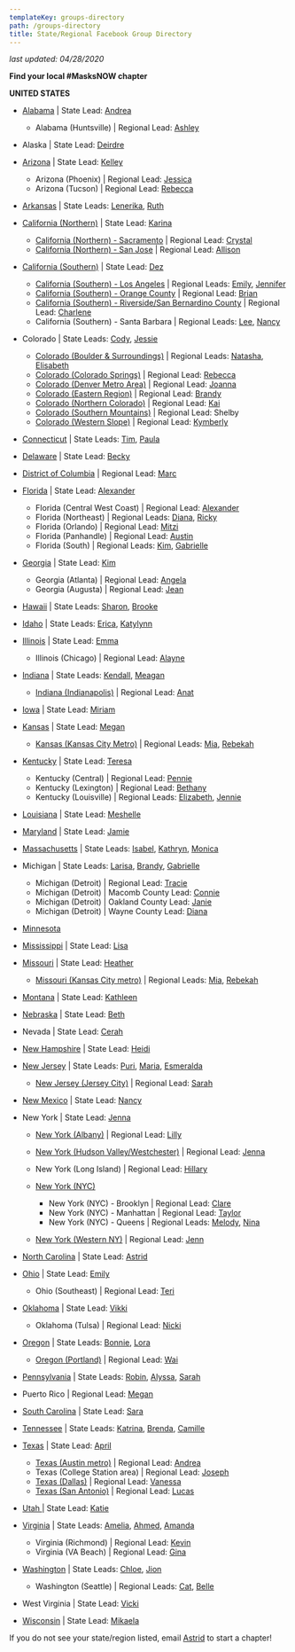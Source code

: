 ```yaml
---
templateKey: groups-directory
path: /groups-directory
title: State/Regional Facebook Group Directory
---
```

*last updated: 04/28/2020*

**Find your local #MasksNOW chapter**

**UNITED STATES**

* [Alabama](https://www.facebook.com/groups/1264062603796986/) | State Lead: [Andrea](mailto:Andrea@masksnow.org)

  * Alabama (Huntsville) | Regional Lead: [Ashley](mailto:ashley.e.mcclellan@gmail.com)
* Alaska | State Lead: [Deirdre](mailto:covaldeirdre@gmail.com)
* [Arizona](https://www.facebook.com/groups/812064599302071/) | State Lead: [Kelley](mailto:kyaews@yahoo.com)

  * Arizona (Phoenix) | Regional Lead: [Jessica](mailto:spooniesewing@gmail.com)
  * Arizona (Tucson) | Regional Lead: [Rebecca](mailto:TucsonRebecca@masksnow.org)
* [Arkansas](https://www.facebook.com/groups/271568103838759/) | State Leads: [Lenerika](mailto:lenerika@masksnow.org), [Ruth](mailto:aunt.ruth@yahoo.com)
* [California (Northern)](https://www.facebook.com/groups/M3California/) | State Lead: [Karina](mailto:karina@masksnow.org)

  * [California (Northern) - Sacramento](https://www.facebook.com/groups/1506768662816030/?hc_location=group) | Regional Lead: [Crystal](mailto:CrystalCA@masksnow.org)
  * [California (Northern) - San Jose](https://www.facebook.com/groups/M3California/) | Regional Lead: [Allison](mailto:Allison@masksnow.org)
* [California (Southern)](https://facebook.com/groups/MasksNOWSoCal) | State Lead: [Dez](mailto:Deztroamphetamine@masksnow.org)

  * [California (Southern) - Los Angeles](https://www.facebook.com/groups/MasksNOWLACA) | Regional Leads: [Emily](mailto:Emily@emiicreations.com), [Jennifer](mailto:JaMinzey@gmail.com)
  * [California (Southern) - Orange County](https://www.facebook.com/groups/MasksNOWOC) | Regional Lead: [Brian](mailto:nguyenbrian202@gmail.com)
  * [California (Southern) - Riverside/San Bernardino County](https://www.facebook.com/groups/MasksNOWRSSB) | Regional Lead: [Charlene](mailto:CharleneCA@masksnow.org)
  * California (Southern) - Santa Barbara | Regional Leads: [Lee](mailto:leehellerk9@gmail.com), [Nancy](mailto:nancy@masksnow.org)
* Colorado | State Leads: [Cody](mailto:CodyCO@masksnow.org), [Jessie](mailto:jessie.moench@gmail.com)

  * [Colorado (Boulder & Surroundings)](https://www.facebook.com/groups/MasksNowCOBoulder/) | Regional Leads: [Natasha](mailto:natasha.rigg@gmail.com), [Elisabeth](mailto:elisabeth@masksnow.org)
  * [Colorado (Colorado Springs)](https://www.facebook.com/groups/MasksNowCOColoradoSprings/) | Regional Lead: [Rebecca](mailto:rcruz@ppld.org)
  * [Colorado (Denver Metro Area)](https://www.facebook.com/groups/MasksNowCODenver/) | Regional Lead: [Joanna](mailto:candjknott@msn.com)
  * [Colorado (Eastern Region)](https://www.facebook.com/groups/MasksNowCOEastern/) | Regional Lead: [Brandy](mailto:Brandyfries@yahoo.com)
  * [Colorado (Northern Colorado)](https://www.facebook.com/groups/MasksNowCONorthernCO/) | Regional Lead: [Kai](mailto:inkdfrog@gmail.com)
  * [Colorado (Southern Mountains)](https://www.facebook.com/groups/MasksNowCOSouthernMountains/) | Regional Lead: Shelby
  * [Colorado (Western Slope)](https://www.facebook.com/groups/MasksNowCOWesternSlope/) | Regional Lead: [Kymberly](mailto:bskittle81@gmail.com)
* [Connecticut](https://www.facebook.com/groups/202833717668875/announcements/) | State Leads: [Tim](mailto:tim@masksnow.org), [Paula](mailto:pcunns9@gmail.com)
* [Delaware](https://www.facebook.com/groups/528584211387614/) | State Lead: [Becky](mailto:becky.urbanek@gmail.com)
* [District of Columbia](https://www.facebook.com/groups/MasksNOW.DC) | Regional Lead: [Marc](mailto:marcgervaisDC@masksnow.org)
* [Florida](https://www.facebook.com/groups/529216341303278/) | State Lead: [Alexander](mailto:AlexanderFL@masksnow.org)

  * Florida (Central West Coast) | Regional Lead: [Alexander](mailto:alexander.benishek@gmail.com)
  * Florida (Northeast) | Regional Leads: [Diana](mailto:diana@masksnow.org), [Ricky](mailto:ricky@masksnow.org)
  * Florida (Orlando) | Regional Lead: [Mitzi](mailto:MitziFL@masksnow.org)
  * Florida (Panhandle) | Regional Lead: [Austin](mailto:austin.bowley@masksnow.org)
  * Florida (South) | Regional Leads: [Kim](mailto:KimSFL@masksnow.org), [Gabrielle](mailto:connellf.gabrielle@gmail.com)
* [Georgia](https://www.facebook.com/groups/205091274056531/) | State Lead: [Kim](mailto:kmhinzeGA@masksnow.org)

  * Georgia (Atlanta) | Regional Lead: [Angela](mailto:AngelaT@masksnow.org)
  * Georgia (Augusta) | Regional Lead: [Jean](mailto:phjv1990@gmail.com)
* [Hawaii](https://www.facebook.com/Masks-NOW-Hawaii-104565304527634/) | State Leads: [Sharon](mailto:sharon.garcia.doyle@gmail.com), [Brooke](mailto:m3oahu@gmail.com)
* [Idaho](https://www.facebook.com/IdahoSTEMAC/) | State Leads: [Erica](mailto:Erica.Compton@stem.idaho.gov), [Katylynn](mailto:katylynn@masksnow.org)
* [Illinois](https://www.facebook.com/groups/635692137272813/?ref=br_rs) | State Lead: [Emma](mailto:masksnowil@gmail.com)

  * Illinois (Chicago) | Regional Lead: [Alayne](mailto:Alayne@masksnow.org)
 
* [Indiana](https://www.facebook.com/groups/2514385812107639/) | State Leads: [Kendall](mailto:kpritsch@masksnow.org), [Meagan](mailto:meaganrioux@gmail.com)

  * [Indiana (Indianapolis)](https://www.facebook.com/groups/205021414131420/about/) | Regional Lead: [Anat](mailto:anatpbsin@masksnow.org)
* [Iowa](https://www.facebook.com/groups/522131565386198/) | State Lead: [Miriam](mailto:MimHoffmanIA@masksnow.org)
* [Kansas](https://www.facebook.com/groups/521675518530089/) | State Lead: [Megan](mailto:megan.kansas@masksnow.org)

  * [Kansas (Kansas City Metro)](https://www.facebook.com/groups/515249406050591/) | Regional Leads: [Mia](mailto:Miarichardson@masksnow.org), [Rebekah](mailto:rebekahbuckner@yahoo.com)
* [Kentucky](https://www.facebook.com/groups/MasksNOWKentucky/) | State Lead: [Teresa](mailto:tbeck@masksnow.org)

  * Kentucky (Central) | Regional Lead: [Pennie](mailto:pennirtharp@gmail.com)
  * Kentucky (Lexington) | Regional Lead: [Bethany](mailto:bnmarker@gmail.com)
  * Kentucky (Louisville) | Regional Leads: [Elizabeth](mailto:eliz.blandford@gmail.com), [Jennie](mailto:jenniegreene@live.com)
* [Louisiana](https://www.facebook.com/groups/2271963943110602/?ref=share) | State Lead: [Meshelle](mailto:mshlljnsn@yahoo.com)
* [Maryland](https://www.facebook.com/groups/520641302223494/) | State Lead: [Jamie](mailto:masksnowmaryland@gmail.com)
* [Massachusetts](https://www.facebook.com/groups/2620127964977639/) | State Leads: [Isabel](mailto:izzyMA@masksnow.org ), [Kathryn](mailto:kathrynMA@masksnow.org), [Monica](mailto:monica.duan.w@gmail.com)
* Michigan | State Leads: [Larisa](mailto:larisa@masksnow.org), [Brandy](mailto:bshumaker27@yahoo.com), [Gabrielle](mailto:GabrielleB@masksnow.org)

  * Michigan (Detroit) | Regional Lead: [Tracie](mailto:traciemi@masksnow.org)
  * Michigan (Detroit) | Macomb County Lead: [Connie](mailto:bitothisbitothat@gmail.com)
  * Michigan (Detroit) | Oakland County Lead: [Janie](mailto:oaklandcountymaskdonations@gmail.com)
  * Michigan (Detroit) | Wayne County Lead: [Diana](mailto:diana@telamongroup.com)
* [Minnesota](https://www.facebook.com/groups/2586683318244428/) 
* [Mississippi](https://www.facebook.com/groups/554045278817832/) | State Lead: [Lisa](mailto:LisaMS@masksnow.org)
* [Missouri](https://www.facebook.com/groups/693560934789022/about/) | State Lead: [Heather](mailto:hrippetoe@masksnow.org)

  * [Missouri (Kansas City metro)](https://www.facebook.com/groups/515249406050591/) | Regional Leads: [Mia](mailto:Miarichardson@masksnow.org), [Rebekah](mailto:rebekahbuckner@yahoo.com)
* [Montana](https://www.facebook.com/groups/3055128074518037) | State Lead: [Kathleen](mailto:kaa.burke@gmail.com)
* [Nebraska](https://www.facebook.com/groups/238497197292741/) | State Lead: [Beth](mailto:bethbackora@masksnow.org)
* Nevada | State Lead: [Cerah](mailto:cerah.ames@yahoo.com)
* [New Hampshire](https://www.facebook.com/groups/NHMasksNOW/) | State Lead: [Heidi](mailto:heidi.batchelder@verani.com)
* [New Jersey](https://www.facebook.com/groups/555083938540005/about/) | State Leads: [Puri](mailto:puripandya@masksnow.org), [Maria](mailto:Mariaypuerta@gmail.com), [Esmeralda](mailto:esmeraldavazquez@masksnow.org)

  * [New Jersey (Jersey City)](https://www.facebook.com/groups/696030451168714/) | Regional Lead: [Sarah](mailto:sarahgoodman@masksnow.org)
* [New Mexico](https://www.facebook.com/groups/540954669882771/) | State Lead: [Nancy](mailto:NancyNM@masksnow.org)
* New York | State Lead: [Jenna](mailto:jenna.adamek@gmail.com)

  * [New York (Albany)](https://m.facebook.com/groups/226283908614592?group_view_referrer=profile_browser) | Regional Lead: [Lilly](mailto:lillytalmage@gmail.com)
  * [New York (Hudson Valley/Westchester)](https://www.facebook.com/groups/masksnownyhudsonvalleywestchester) | Regional Lead: [Jenna](mailto:jennaadamek@masksnow.org)
  * New York (Long Island) | Regional Lead: [Hillary](mailto:hillary@masksnow.org)
  * [New York (NYC)](https://www.facebook.com/groups/1496625130494194/)

    * New York (NYC) - Brooklyn | Regional Lead: [Clare](mailto:clare@masksnow.org)
    * New York (NYC) - Manhattan | Regional Lead: [Taylor](mailto:TaylorNY@masksnow.org)
    * New York (NYC) - Queens | Regional Leads: [Melody](mailto:song.melody@gmail.com), [Nina](mailto:ninab@masksnow.org)
  * [New York (Western NY)](www.facebook.com/groups/wnymasksnow/) | Regional Lead: [Jenn](mailto:jguia@masksnow.org)
* [North Carolina](https://www.facebook.com/groups/148578513144519/) | State Lead: [Astrid](mailto:astrid@masksnow.org)
* [Ohio](https://www.facebook.com/groups/masksnowohio) | State Lead: [Emily](mailto:Emily@masksnow.org)

  * Ohio (Southeast) | Regional Lead: [Teri](mailto:gidgetgadgetgoats@gmail.com)
* [Oklahoma](https://www.facebook.com/groups/1303618046515044/) | State Lead: [Vikki](mailto:vikki.penix@masksnow.org)

  * Oklahoma (Tulsa) | Regional Lead: [Nicki](mailto:nickiwoodartist@gmail.com)
* [Oregon](https://www.facebook.com/groups/2591309841146113) | State Leads: [Bonnie](mailto:bonnieor@masksnow.org), [Lora](mailto:lora@masksnow.org)

  * [Oregon (Portland)](https://www.facebook.com/groups/148236809855564/?ref=share) | Regional Lead: [Wai](mailto:WaiTam@masksnow.org)
* [Pennsylvania](https://www.facebook.com/groups/masksnowPennsylvania) | State Leads: [Robin](mailto:RobinLuchko@masksnow.org), [Alyssa](mailto:kershawa@gmail.com), [Sarah](mailto:Sarah_PA@masksnow.org)
* Puerto Rico | Regional Lead: [Megan](mailto:chiringachica@yahoo.com)
* [South Carolina](https://www.facebook.com/groups/561045871433689/) | State Lead: [Sara](mailto:masksnowsc@gmail.com)
* [Tennessee](https://www.facebook.com/groups/2616245711987301/) | State Leads: [Katrina](mailto:KatrinaTN@masksnow.org), [Brenda](mailto:brenda@masksnow.org), [Camille](mailto:camille@masksnow.org)
* [Texas](https://www.facebook.com/groups/MasksNowTexas/) | State Lead: [April](mailto:april_pierce@outlook.com)

  * [Texas (Austin metro)](https://www.facebook.com/groups/mllionmaskmaydayTX/) | Regional Lead: [Andrea](mailto:AndreaATX@masksnow.org)
  * Texas (College Station area) | Regional Lead: [Joseph](mailto:josephwebster.exe@gmail.com)
  * [Texas (Dallas)](https://www.facebook.com/groups/MasksNowDallasTX/) | Regional Lead: [Vanessa](mailto:VanessaSmith@masksnow.org)
  * [Texas (San Antonio)](https://www.facebook.com/groups/MasksNowSanAntonioTexas/) | Regional Lead: [Lucas](mailto:lsevedge@gmail.com)
* [Utah ](https://www.facebook.com/groups/masksNOWutah/)| State Lead: [Katie](mailto:Katie.UT@masksnow.org)
* [Virginia](https://www.facebook.com/groups/860457351144099/) | State Leads: [Amelia](mailto:favere@gmail.com), [Ahmed](mailto:ahmed.elzamzami.17@cnu.edu), [Amanda](mailto:amandamsunde@gmail.com)

  * Virginia (Richmond) | Regional Lead: [Kevin](mailto:kevin@masksnow.org)
  * Virginia (VA Beach) | Regional Lead: [Gina](mailto:gina.cooper.gc@gmail.com)
* [Washington](https://www.facebook.com/groups/206024387398453/) | State Leads: [Chloe](mailto:chlooebolaand@gmail.com), [Jion](mailto:ajionkim@uw.edu)

  * Washington (Seattle) | Regional Leads: [Cat](mailto:catfelts@masksnow.org), [Belle](mailto:bellengo@uw.edu)
* West Virginia | State Lead: [Vicki](mailto:vicky.harrington@gmail.com)
* [Wisconsin](https://www.facebook.com/groups/213996063170541/) | State Lead: [Mikaela](mailto:mbecker@masksnow.org)

If you do not see your state/region listed, email [Astrid](mailto:astrid@masksnow.org) to start a chapter!